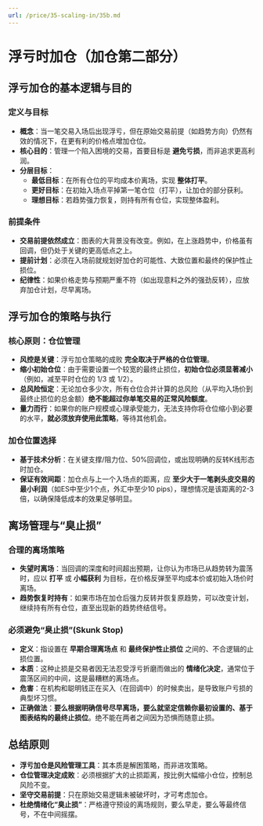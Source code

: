 ```yaml
---
url: /price/35-scaling-in/35b.md
---
```

# 浮亏时加仓（加仓第二部分）

## 浮亏加仓的基本逻辑与目的

### 定义与目标

* **概念**：当一笔交易入场后出现浮亏，但在原始交易前提（如趋势方向）仍然有效的情况下，在更有利的价格点增加仓位。
* **核心目的**：管理一个陷入困境的交易，首要目标是 **避免亏损**，而非追求更高利润。
* **分层目标**：
  * **最低目标**：在所有仓位的平均成本价离场，实现 **整体打平**。
  * **更好目标**：在初始入场点平掉第一笔仓位（打平），让加仓的部分获利。
  * **理想目标**：若趋势强力恢复，则持有所有仓位，实现整体盈利。

### 前提条件

* **交易前提依然成立**：图表的大背景没有改变。例如，在上涨趋势中，价格虽有回调，但仍处于关键的更高低点之上。
* **提前计划**：必须在入场前就规划好加仓的可能性、大致位置和最终的保护性止损位。
* **纪律性**：如果价格走势与预期严重不符（如出现意料之外的强劲反转），应放弃加仓计划，尽早离场。

## 浮亏加仓的策略与执行

### 核心原则：仓位管理

* **风控是关键**：浮亏加仓策略的成败 **完全取决于严格的仓位管理**。
* **缩小初始仓位**：由于需要设置一个较宽的最终止损位，**初始仓位必须显著减小**（例如，减至平时仓位的 1/3 或 1/2）。
* **总风险恒定**：无论加仓多少次，所有仓位合并计算的总风险（从平均入场价到最终止损位的总金额）**绝不能超过你单笔交易的正常风险额度**。
* **量力而行**：如果你的账户规模或心理承受能力，无法支持你将仓位缩小到必要的水平，**就必须放弃使用此策略**，等待其他机会。

### 加仓位置选择

* **基于技术分析**：在关键支撑/阻力位、50%回调位，或出现明确的反转K线形态时加仓。
* **保证有效间距**：加仓点与上一个入场点的距离，应 **至少大于一笔剥头皮交易的最小利润**（如ES中至少1个点，外汇中至少10 pips），理想情况是该距离的2-3倍，以确保降低成本的效果足够明显。

## 离场管理与“臭止损”

### 合理的离场策略

* **失望时离场**：当回调的深度和时间超出预期，让你认为市场已从趋势转为震荡时，应以 **打平** 或 **小幅获利** 为目标，在价格反弹至平均成本价或初始入场价时离场。
* **趋势恢复时持有**：如果市场在加仓后强力反转并恢复原趋势，可以改变计划，继续持有所有仓位，直至出现新的趋势终结信号。

### 必须避免“臭止损”(Skunk Stop)

* **定义**：指设置在 **早期合理离场点** 和 **最终保护性止损位** 之间的、不合逻辑的止损位置。
* **本质**：这种止损是交易者因无法忍受浮亏折磨而做出的 **情绪化决定**，通常位于震荡区间的中间，这是最糟糕的离场点。
* **危害**：在机构和聪明钱正在买入（在回调中）的时候卖出，是导致账户亏损的典型坏习惯。
* **正确做法**：**要么根据明确信号尽早离场，要么就坚定信赖你最初设置的、基于图表结构的最终止损位**。绝不能在两者之间因为恐惧而随意止损。

## 总结原则

* **浮亏加仓是风险管理工具**：其本质是解困策略，而非进攻策略。
* **仓位管理决定成败**：必须根据扩大的止损距离，按比例大幅缩小仓位，控制总风险不变。
* **坚守交易前提**：只在原始交易逻辑未被破坏时，才可考虑加仓。
* **杜绝情绪化“臭止损”**：严格遵守预设的离场规则，要么早走，要么等最终信号，不在中间摇摆。
